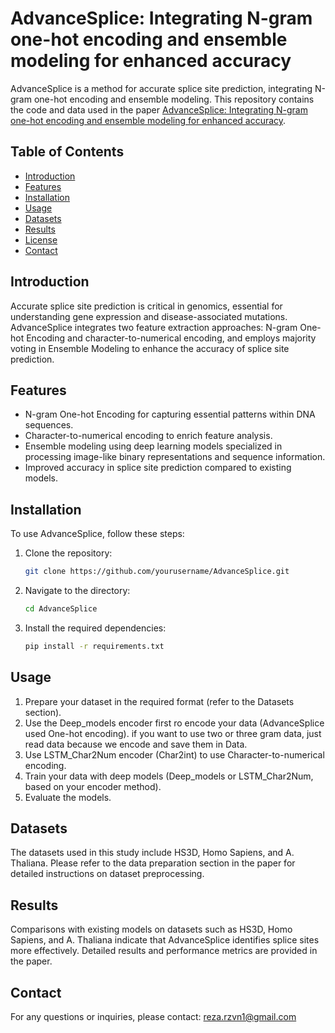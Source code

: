 # AdvanceSplice: Integrating N-gram one-hot encoding and ensemble modeling for enhanced accuracy

AdvanceSplice is a method for accurate splice site prediction, integrating N-gram one-hot encoding and ensemble modeling. This repository contains the code and data used in the paper [AdvanceSplice: Integrating N-gram one-hot encoding and ensemble modeling for enhanced accuracy](https://www.sciencedirect.com/science/article/abs/pii/S1746809424000752).

## Table of Contents
- [Introduction](#introduction)
- [Features](#features)
- [Installation](#installation)
- [Usage](#usage)
- [Datasets](#datasets)
- [Results](#results)
- [License](#license)
- [Contact](#contact)

## Introduction

Accurate splice site prediction is critical in genomics, essential for understanding gene expression and disease-associated mutations. AdvanceSplice integrates two feature extraction approaches: N-gram One-hot Encoding and character-to-numerical encoding, and employs majority voting in Ensemble Modeling to enhance the accuracy of splice site prediction.

## Features

- N-gram One-hot Encoding for capturing essential patterns within DNA sequences.
- Character-to-numerical encoding to enrich feature analysis.
- Ensemble modeling using deep learning models specialized in processing image-like binary representations and sequence information.
- Improved accuracy in splice site prediction compared to existing models.

## Installation

To use AdvanceSplice, follow these steps:

1. Clone the repository:
    ```bash
    git clone https://github.com/yourusername/AdvanceSplice.git
    ```
2. Navigate to the directory:
    ```bash
    cd AdvanceSplice
    ```
3. Install the required dependencies:
    ```bash
    pip install -r requirements.txt
    ```

## Usage

1. Prepare your dataset in the required format (refer to the Datasets section).
2. Use the Deep_models encoder first ro encode your data (AdvanceSplice used One-hot encoding). if you want to use two or three gram data, just read data because we encode and save them in Data.
3. Use LSTM_Char2Num encoder (Char2int) to use Character-to-numerical encoding.
4. Train your data with deep models (Deep_models or LSTM_Char2Num, based on your encoder method).
5. Evaluate the models.


## Datasets

The datasets used in this study include HS3D, Homo Sapiens, and A. Thaliana. Please refer to the data preparation section in the paper for detailed instructions on dataset preprocessing.

## Results

Comparisons with existing models on datasets such as HS3D, Homo Sapiens, and A. Thaliana indicate that AdvanceSplice identifies splice sites more effectively. Detailed results and performance metrics are provided in the paper.


## Contact

For any questions or inquiries, please contact:
reza.rzvn1@gmail.com

